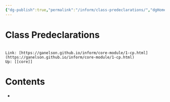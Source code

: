 ```yaml
---
{"dg-publish":true,"permalink":"/inform/class-predeclarations/","dgHomeLink":true,"dgPassFrontmatter":false}
---
```


# Class Predeclarations
```ad-info

Link: [https://ganelson.github.io/inform/core-module/1-cp.html](https://ganelson.github.io/inform/core-module/1-cp.html)
Up: [[core]]
```

# Contents
- 